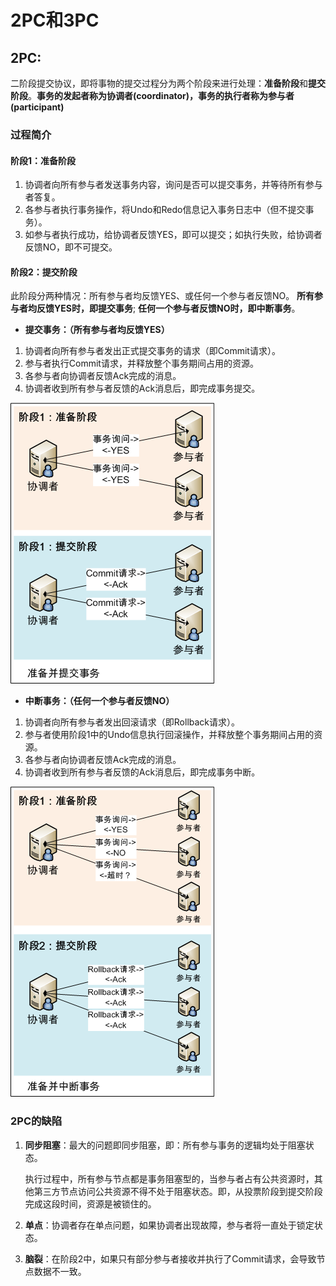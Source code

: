 # 2PC和3PC

## 2PC:

二阶段提交协议，即将事物的提交过程分为两个阶段来进行处理：**准备阶段**和**提交阶段**。**事务的发起者称为协调者(coordinator)，事务的执行者称为参与者(participant)**

### 过程简介

#### 阶段1：准备阶段

1. 协调者向所有参与者发送事务内容，询问是否可以提交事务，并等待所有参与者答复。
2. 各参与者执行事务操作，将Undo和Redo信息记入事务日志中（但不提交事务）。
3. 如参与者执行成功，给协调者反馈YES，即可以提交；如执行失败，给协调者反馈NO，即不可提交。  

#### 阶段2：提交阶段

此阶段分两种情况：所有参与者均反馈YES、或任何一个参与者反馈NO。 **所有参与者均反馈YES时，即提交事务**; **任何一个参与者反馈NO时，即中断事务**。  

* **提交事务：（所有参与者均反馈YES）**

1. 协调者向所有参与者发出正式提交事务的请求（即Commit请求）。
2. 参与者执行Commit请求，并释放整个事务期间占用的资源。
3. 各参与者向协调者反馈Ack完成的消息。
4. 协调者收到所有参与者反馈的Ack消息后，即完成事务提交。

![准备并提交事务](pics\Commit.png)

* **中断事务：（任何一个参与者反馈NO）**   

1. 协调者向所有参与者发出回滚请求（即Rollback请求）。
2. 参与者使用阶段1中的Undo信息执行回滚操作，并释放整个事务期间占用的资源。
3. 各参与者向协调者反馈Ack完成的消息。
4. 协调者收到所有参与者反馈的Ack消息后，即完成事务中断。

![准备并中断事务](pics\Rollback.png)

### 2PC的缺陷

1. **同步阻塞**：最大的问题即同步阻塞，即：所有参与事务的逻辑均处于阻塞状态。

   执行过程中，所有参与节点都是事务阻塞型的，当参与者占有公共资源时，其他第三方节点访问公共资源不得不处于阻塞状态。即，从投票阶段到提交阶段完成这段时间，资源是被锁住的。

2. **单点**：协调者存在单点问题，如果协调者出现故障，参与者将一直处于锁定状态。

3. **脑裂**：在阶段2中，如果只有部分参与者接收并执行了Commit请求，会导致节点数据不一致。